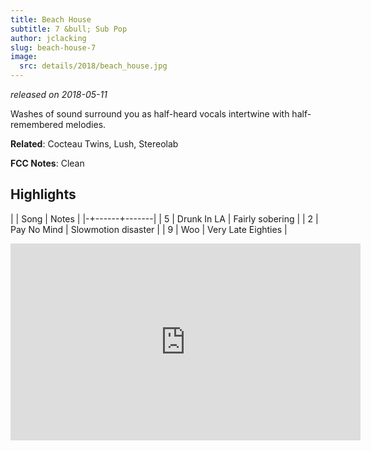 ```yaml
---
title: Beach House
subtitle: 7 &bull; Sub Pop
author: jclacking
slug: beach-house-7
image:
  src: details/2018/beach_house.jpg
---
```

_released on 2018-05-11_

Washes of sound surround you as half-heard vocals intertwine with half-remembered melodies.

**Related**: Cocteau Twins, Lush, Stereolab

<!-- more -->

**FCC Notes**: Clean

## Highlights

| | Song | Notes |
|-+------+-------|
| 5 | Drunk In LA | Fairly sobering |
| 2 | Pay No Mind | Slowmotion disaster |
| 9 | Woo | Very Late Eighties |

<div class="tlo-detail-video"><iframe width="560" height="315" src="https://www.youtube.com/embed/M0vMIQLXxqQ" frameborder="0" allow="autoplay; encrypted-media" allowfullscreen></iframe></div>
